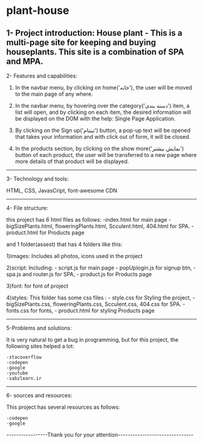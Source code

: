# plant-house


1- Project introduction: House plant - This is a multi-page site for keeping and buying houseplants. This site is a combination of SPA and MPA.
-------------------------------------------------------------------
2- Features and capabilities:

1) In the navbar menu, by clicking on home('خانه'), the user will be moved to the main page of any where.

2) In the navbar menu, by hovering over the category('دسته بندی') item, a list will open, and by clicking on each item, the desired information will be displayed on the DOM with the help: Single Page Application.

3) By clicking on the Sign up('ثبتنام') button, a pop-up text will be opened that takes your information and with click out of form, it will be closed.

4) In the products section, by clicking on the show more('نمایش بیشتر') button of each product, the user will be transferred to a new page where more details of that product will be displayed.

-------------------------------------------------------------------
3- Technology and tools:

HTML, CSS, JavasCript, font-awesome CDN 

-------------------------------------------------------------------
4- File structure:

this project has 6 html files as follows:
	-index.html for main page
	-bigSizePlants.html, floweringPlants.html, Scculent.html, 404.html for SPA.
	-product.html for Products page 

and 1 folder(assest) that has 4 folders like this:

1)images: Includes all photos, icons used in the project

2)script: Including: 
	- script.js for main page
	- popUplogin.js for signup btn, 
	- spa.js and router.js for SPA,
	- product.js for Products page

3)font: for font of project

4)styles: This folder has some css files : 
	- style.css for Styling the project,
	- bigSizePlants.css, floweringPlants.css, Scculent.css, 404.css for SPA.
	- fonts.css for fonts,
	- product.html for styling Products page 

-------------------------------------------------------------------
5-Problems and solutions:

It is very natural to get a bug in programming, but for this project, the following sites helped a lot:

	-stacoverflow 
	-codepen
	-google
	-youtube
	-sabzlearn.ir

-------------------------------------------------------------------
6- sources and resources:

This project has several resources as follows:

	-codepen
	-google


-----------------Thank you for your attention-------------------------------
